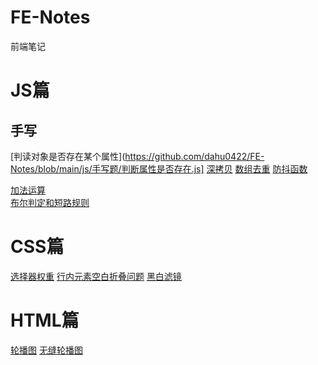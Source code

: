 # FE-Notes
前端笔记

# JS篇
## 手写
[判读对象是否存在某个属性](https://github.com/dahu0422/FE-Notes/blob/main/js/手写题/判断属性是否存在.js]
[深拷贝](https://github.com/dahu0422/FE-Notes/blob/main/js/手写题/深拷贝.js)
[数组去重](https://github.com/dahu0422/FE-Notes/blob/main/js/手写题/数组去重.js)
[防抖函数](https://github.com/dahu0422/FE-Notes/blob/main/js/手写题/防抖函数.js)

[加法运算](https://github.com/dahu0422/FE-Notes/blob/main/js/加法运算符.md)  
[布尔判定和短路规则](https://github.com/dahu0422/FE-Notes/blob/main/js/布尔判定和短路规则.md)

# CSS篇
[选择器权重](https://github.com/dahu0422/FE-Notes/blob/main/css/选择器权重.md)
[行内元素空白折叠问题](https://github.com/dahu0422/FE-Notes/blob/main/css/行内元素空白折叠.md)
[黑白滤镜](https://github.com/dahu0422/FE-Notes/blob/main/css/黑白效果.md)

# HTML篇
[轮播图](https://github.com/dahu0422/FE-Notes/blob/main/html/轮播图.html)
[无缝轮播图](https://github.com/dahu0422/FE-Notes/blob/main/html/无缝轮播图.html)